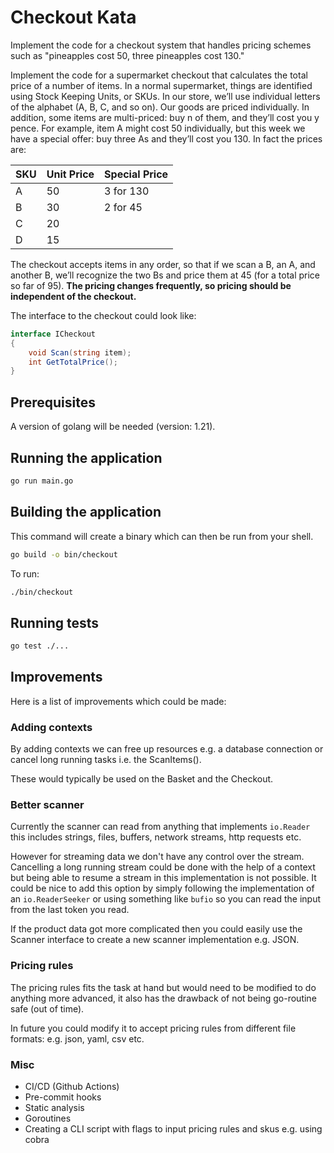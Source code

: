 # Checkout Kata

Implement the code for a checkout system that handles pricing schemes such as "pineapples cost 50, three pineapples cost 130."

Implement the code for a supermarket checkout that calculates the total price of a number of items. In a normal supermarket, things are identified using Stock Keeping Units, or SKUs. In our store, we’ll use individual letters of the alphabet (A, B, C, and so on). Our goods are priced individually. In addition, some items are multi-priced: buy n of them, and they’ll cost you y pence. For example, item A might cost 50 individually, but this week we have a special offer: buy three As and they’ll cost you 130. In fact the prices are:

| SKU  | Unit Price | Special Price |
| ---- | ---------- | ------------- |
| A    | 50         | 3 for 130     |
| B    | 30         | 2 for 45      |
| C    | 20         |               |
| D    | 15         |               |

The checkout accepts items in any order, so that if we scan a B, an A, and another B, we’ll recognize the two Bs and price them at 45 (for a total price so far of 95). **The pricing changes frequently, so pricing should be independent of the checkout.**

The interface to the checkout could look like:

```cs
interface ICheckout
{
    void Scan(string item);
    int GetTotalPrice();
}
```

## Prerequisites

A version of golang will be needed (version: 1.21).

## Running the application

```sh
go run main.go
```

## Building the application

This command will create a binary which can then be run from your shell.

```sh
go build -o bin/checkout
```

To run:

```sh
./bin/checkout
```


## Running tests

```sh
go test ./...
```

## Improvements

Here is a list of improvements which could be made:

### Adding contexts

By adding contexts we can free up resources e.g. a database connection or cancel long running tasks i.e. the ScanItems().

These would typically be used on the Basket and the Checkout.

### Better scanner

Currently the scanner can read from anything that implements `io.Reader` this includes strings, files, buffers, network streams, http requests etc. 

However for streaming data we don't have any control over the stream. Cancelling a long running stream could be done with the help of a context but being able to resume a stream in this implementation is not possible. It could be nice to add this option by simply following the implementation of an `io.ReaderSeeker` or using something like `bufio` so you can read the input from the last token you read.

If the product data got more complicated then you could easily use the Scanner interface to create a new scanner implementation e.g. JSON.

### Pricing rules

The pricing rules fits the task at hand but would need to be modified to do anything more advanced, it also has the drawback of not being go-routine safe (out of time).

In future you could modify it to accept pricing rules from different file formats: e.g. json, yaml, csv etc.


### Misc

- CI/CD (Github Actions)
- Pre-commit hooks
- Static analysis
- Goroutines
- Creating a CLI script with flags to input pricing rules and skus e.g. using cobra